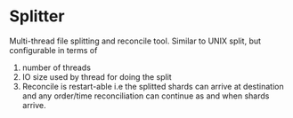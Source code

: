 Splitter
========
   Multi-thread file splitting and reconcile tool. Similar to UNIX split, but configurable in terms of
   1. number of threads
   2. IO size used by thread for doing the split
   3. Reconcile is restart-able i.e the splitted shards can arrive at destination and any order/time
      reconciliation can continue as and when shards arrive.